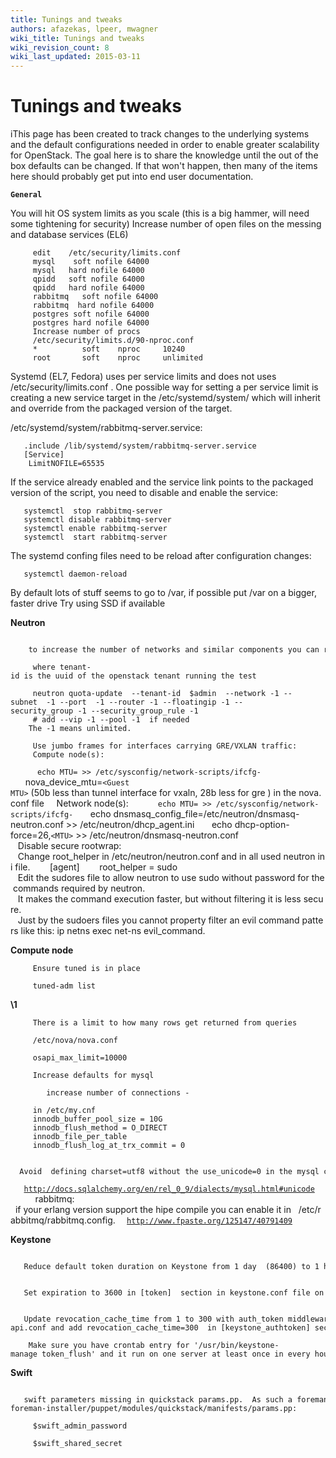 ```yaml
---
title: Tunings and tweaks
authors: afazekas, lpeer, mwagner
wiki_title: Tunings and tweaks
wiki_revision_count: 8
wiki_last_updated: 2015-03-11
---
```


# Tunings and tweaks

iThis page has been created to track changes to the underlying systems and the default configurations needed in order to enable greater scalability for OpenStack. The goal here is to share the knowledge until the out of the box defaults can be changed. If that won't happen, then many of the items here should probably get put into end user documentation.

**`General`**

You will hit OS system limits as you scale (this is a big hammer, will need some tightening for security) Increase number of open files on the messing and database services (EL6)

         edit    /etc/security/limits.conf 
         mysql    soft nofile 64000
         mysql   hard nofile 64000
         qpidd   soft nofile 64000
         qpidd   hard nofile 64000
         rabbitmq   soft nofile 64000
         rabbitmq  hard nofile 64000
         postgres soft nofile 64000
         postgres hard nofile 64000
         Increase number of procs
         /etc/security/limits.d/90-nproc.conf
         *          soft    nproc     10240
         root       soft    nproc     unlimited

Systemd (EL7, Fedora) uses per service limits and does not uses /etc/security/limits.conf . One possible way for setting a per service limit is creating a new service target in the /etc/systemd/system/ which will inherit and override from the packaged version of the target.

/etc/systemd/system/rabbitmq-server.service:

       .include /lib/systemd/system/rabbitmq-server.service
       [Service]
        LimitNOFILE=65535

If the service already enabled and the service link points to the packaged version of the script, you need to disable and enable the service:

       systemctl  stop rabbitmq-server
       systemctl disable rabbitmq-server
       systemctl enable rabbitmq-server
       systemctl  start rabbitmq-server

The systemd confing files need to be reload after configuration changes:

       systemctl daemon-reload

By default lots of stuff seems to go to /var, if possible put /var on a bigger, faster drive Try using SSD if available

**Neutron**

          to increase the number of networks and similar components you can run this from the command line

         where tenant-id is the uuid of the openstack tenant running the test

         neutron quota-update  --tenant-id  $admin  --network -1 --subnet  -1 --port  -1 --router -1 --floatingip -1 --security_group -1 --security_group_rule -1
         # add --vip -1 --pool -1  if needed
        The -1 means unlimited.

         Use jumbo frames for interfaces carrying GRE/VXLAN traffic:
         Compute node(s):
`      echo MTU=`<MTU>` >> /etc/sysconfig/network-scripts/ifcfg-`<interface>
            nova_device_mtu=`<Guest MTU>` (50b less than tunnel interface for vxaln, 28b less for gre ) in the nova.conf file 
         Network node(s):
`      echo MTU=`<MTU>` >> /etc/sysconfig/network-scripts/ifcfg-`<interface>
            echo dnsmasq_config_file=/etc/neutron/dnsmasq-neutron.conf >> /etc/neutron/dhcp_agent.ini
            echo dhcp-option-force=26,`<MTU>` >> /etc/neutron/dnsmasq-neutron.conf
         Disable secure rootwrap:
         Change root_helper in /etc/neutron/neutron.conf and in all used neutron ini file.
             [agent]
             root_helper = sudo
         Edit the sudores file to allow neutron to use sudo without password for the commands required by neutron.
         It makes the command execution faster, but without filtering it is less secure.
         Just by the sudoers files you cannot property filter an evil command patters like this: ip netns exec net-ns evil_command. 

**Compute node**

         Ensure tuned is in place 

         tuned-adm list

**\1**

         There is a limit to how many rows get returned from queries

         /etc/nova/nova.conf

         osapi_max_limit=10000

         Increase defaults for mysql

            increase number of connections -

         in /etc/my.cnf
         innodb_buffer_pool_size = 10G
         innodb_flush_method = O_DIRECT
         innodb_file_per_table
         innodb_flush_log_at_trx_commit = 0

        Avoid  defining charset=utf8 without the use_unicode=0 in the mysql connection strings.
`   `[`http://docs.sqlalchemy.org/en/rel_0_9/dialects/mysql.html#unicode`](http://docs.sqlalchemy.org/en/rel_0_9/dialects/mysql.html#unicode)
             
        rabbitmq:
        if your erlang version support the hipe compile you can enable it in   /etc/rabbitmq/rabbitmq.config.
`  `[`http://www.fpaste.org/125147/40791409`](http://www.fpaste.org/125147/40791409)

**Keystone**

         Reduce default token duration on Keystone from 1 day  (86400) to 1 hour (3600)

         Set expiration to 3600 in [token]  section in keystone.conf file on controller. 

         Update revocation_cache_time from 1 to 300 with auth_token middleware. Till this is not changed in the code one need to update the each service specific file like glance-api.conf and add revocation_cache_time=300  in [keystone_authtoken] section.

        Make sure you have crontab entry for '/usr/bin/keystone-manage token_flush' and it run on one server at least once in every hour.

**Swift**

         swift parameters missing in quickstack params.pp.  As such a foreman based packstack + quickstack deployment initial puppet runs fail to setup a cluster appropriately without adding to /usr/share/openstack-foreman-installer/puppet/modules/quickstack/manifests/params.pp:

         $swift_admin_password

         $swift_shared_secret
